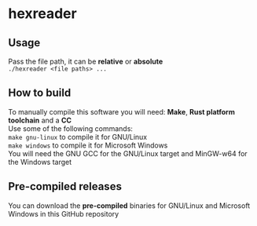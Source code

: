 # hexreader
## Usage
Pass the file path, it can be **relative** or **absolute**<br>
``./hexreader <file paths> ...``<br>
## How to build
To manually compile this software you will need: **Make**, **Rust platform toolchain** and a **CC**<br>
Use some of the following commands:<br>
``make gnu-linux`` to compile it for GNU/Linux<br>
``make windows`` to compile it for Microsoft Windows<br>
You will need the GNU GCC for the GNU/Linux target and MinGW-w64 for the Windows target
## Pre-compiled releases
You can download the **pre-compiled** binaries for GNU/Linux and Microsoft Windows in this GitHub repository
